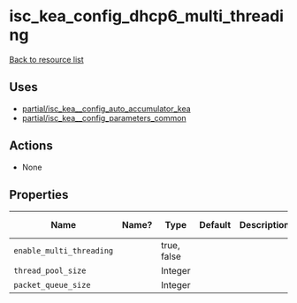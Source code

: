 # isc_kea_config_dhcp6_multi_threading

[Back to resource list](README.md#resources)

## Uses

- [partial/isc_kea__config_auto_accumulator_kea](partial/isc_kea__config_auto_accumulator_kea.md)
- [partial/isc_kea__config_parameters_common](partial/isc_kea__config_parameters_common.md)

## Actions

- None

## Properties

| Name                     | Name? | Type        | Default | Description | Allowed Values |
| ------------------------ | ----- | ----------- | ------- | ----------- | -------------- |
| `enable_multi_threading` |       | true, false |         |             |                |
| `thread_pool_size`       |       | Integer     |         |             |                |
| `packet_queue_size`      |       | Integer     |         |             |                |
